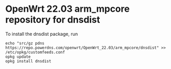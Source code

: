OpenWrt 22.03 arm_mpcore repository for dnsdist
========

To install the dnsdist package, run

```
echo "src/gz pdns https://repo.powerdns.com/openwrt/OpenWrt_22.03/arm_mpcore/dnsdist" >> /etc/opkg/customfeeds.conf
opkg update
opkg install dnsdist
```
